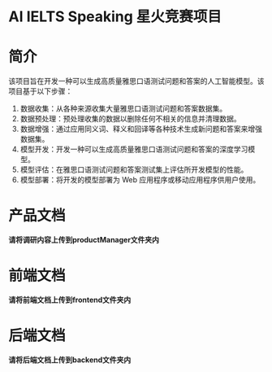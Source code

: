 # AI IELTS Speaking 星火竞赛项目

# 简介

该项目旨在开发一种可以生成高质量雅思口语测试问题和答案的人工智能模型。该项目基于以下步骤：

1. 数据收集：从各种来源收集大量雅思口语测试问题和答案数据集。
2. 数据预处理：预处理收集的数据以删除任何不相关的信息并清理数据。
3. 数据增强：通过应用同义词、释义和回译等各种技术生成新问题和答案来增强数据集。
4. 模型开发：开发一种可以生成高质量雅思口语测试问题和答案的深度学习模型。
5. 模型评估：在雅思口语测试问题和答案测试集上评估所开发模型的性能。
6. 模型部署：将开发的模型部署为 Web 应用程序或移动应用程序供用户使用。

# 产品文档

**请将调研内容上传到productManager文件夹内**

# 前端文档

**请将前端文档上传到frontend文件夹内**

# 后端文档

**请将后端文档上传到backend文件夹内**